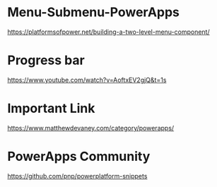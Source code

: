 # Menu-Submenu-PowerApps
https://platformsofpower.net/building-a-two-level-menu-component/

# Progress bar
https://www.youtube.com/watch?v=AoftxEV2gjQ&t=1s

# Important Link
https://www.matthewdevaney.com/category/powerapps/

# PowerApps Community
https://github.com/pnp/powerplatform-snippets
